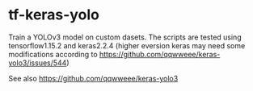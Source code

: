 # tf-keras-yolo 
Train a YOLOv3 model on custom dasets. 
The scripts are tested using tensorflow1.15.2 and keras2.2.4 (higher eversion keras may need some modifications according to https://github.com/qqwweee/keras-yolo3/issues/544)

See also https://github.com/qqwweee/keras-yolo3
